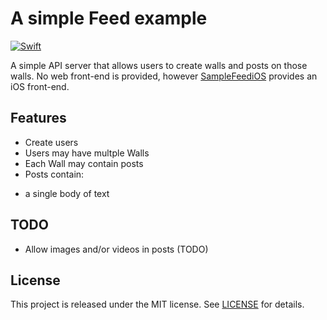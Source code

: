 # A simple Feed example

[![Swift][swift-badge]][swift-url]

A simple API server that allows users to create walls and posts on those walls.  No web front-end is provided, however [SampleFeediOS](https://github.com/dannys42/SampleFeediOS) provides an iOS front-end.

## Features

* Create users
* Users may have multple Walls
* Each Wall may contain posts
* Posts contain:
 - a single body of text
 
 ## TODO
 - Allow images and/or videos in posts (TODO)


## License

This project is released under the MIT license. See [LICENSE](LICENSE) for details.


 [swift-badge]: https://img.shields.io/badge/Swift-5.1-orange.svg?style=flat
 [swift-url]: https://swift.org
